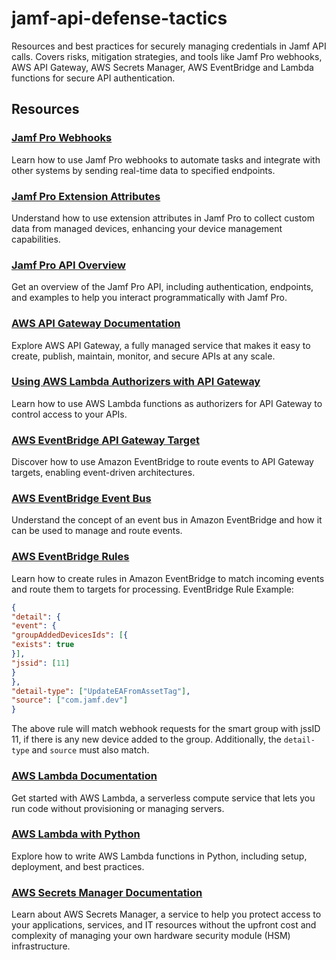 # jamf-api-defense-tactics
Resources and best practices for securely managing credentials in Jamf API calls. Covers risks, mitigation strategies, and tools like Jamf Pro webhooks, AWS API Gateway, AWS Secrets Manager, AWS EventBridge and Lambda functions for secure API authentication.

## Resources
### [Jamf Pro Webhooks](https://developer.jamf.com/developer-guide/docs/webhooks)
Learn how to use Jamf Pro webhooks to automate tasks and integrate with other systems by sending real-time data to specified endpoints.
### [Jamf Pro Extension Attributes](https://developer.jamf.com/developer-guide/docs/extension-attributes)
Understand how to use extension attributes in Jamf Pro to collect custom data from managed devices, enhancing your device management capabilities.
### [Jamf Pro API Overview](https://developer.jamf.com/jamf-pro/docs/jamf-pro-api-overview)
Get an overview of the Jamf Pro API, including authentication, endpoints, and examples to help you interact programmatically with Jamf Pro.
### [AWS API Gateway Documentation](https://docs.aws.amazon.com/apigateway/latest/developerguide/welcome.html)
Explore AWS API Gateway, a fully managed service that makes it easy to create, publish, maintain, monitor, and secure APIs at any scale.
### [Using AWS Lambda Authorizers with API Gateway](https://docs.aws.amazon.com/apigateway/latest/developerguide/apigateway-use-lambda-authorizer.html)
Learn how to use AWS Lambda functions as authorizers for API Gateway to control access to your APIs.
### [AWS EventBridge API Gateway Target](https://docs.aws.amazon.com/eventbridge/latest/userguide/eb-api-gateway-target.html)
Discover how to use Amazon EventBridge to route events to API Gateway targets, enabling event-driven architectures.
### [AWS EventBridge Event Bus](https://docs.aws.amazon.com/eventbridge/latest/userguide/eb-event-bus.html)
Understand the concept of an event bus in Amazon EventBridge and how it can be used to manage and route events.
### [AWS EventBridge Rules](https://docs.aws.amazon.com/eventbridge/latest/userguide/eb-rules.html)
Learn how to create rules in Amazon EventBridge to match incoming events and route them to targets for processing.
EventBridge Rule Example: 

```json
{
"detail": {
"event": {
"groupAddedDevicesIds": [{
"exists": true
}],
"jssid": [11] 
}
},
"detail-type": ["UpdateEAFromAssetTag"],
"source": ["com.jamf.dev"]
}
```
The above rule will match webhook requests for the smart group with jssID 11, if there is any new device added to the group. Additionally, the `detail-type` and `source` must also match.

### [AWS Lambda Documentation](https://docs.aws.amazon.com/lambda/latest/dg/welcome.html)
Get started with AWS Lambda, a serverless compute service that lets you run code without provisioning or managing servers.
### [AWS Lambda with Python](https://docs.aws.amazon.com/lambda/latest/dg/lambda-python.html)
Explore how to write AWS Lambda functions in Python, including setup, deployment, and best practices.
### [AWS Secrets Manager Documentation](https://docs.aws.amazon.com/secretsmanager/latest/userguide/intro.html)
Learn about AWS Secrets Manager, a service to help you protect access to your applications, services, and IT resources without the upfront cost and complexity of managing your own hardware security module (HSM) infrastructure.
